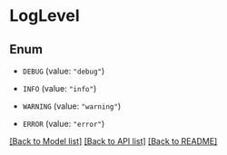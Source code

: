 # LogLevel

## Enum


* `DEBUG` (value: `"debug"`)

* `INFO` (value: `"info"`)

* `WARNING` (value: `"warning"`)

* `ERROR` (value: `"error"`)


[[Back to Model list]](../README.md#documentation-for-models) [[Back to API list]](../README.md#documentation-for-api-endpoints) [[Back to README]](../README.md)


